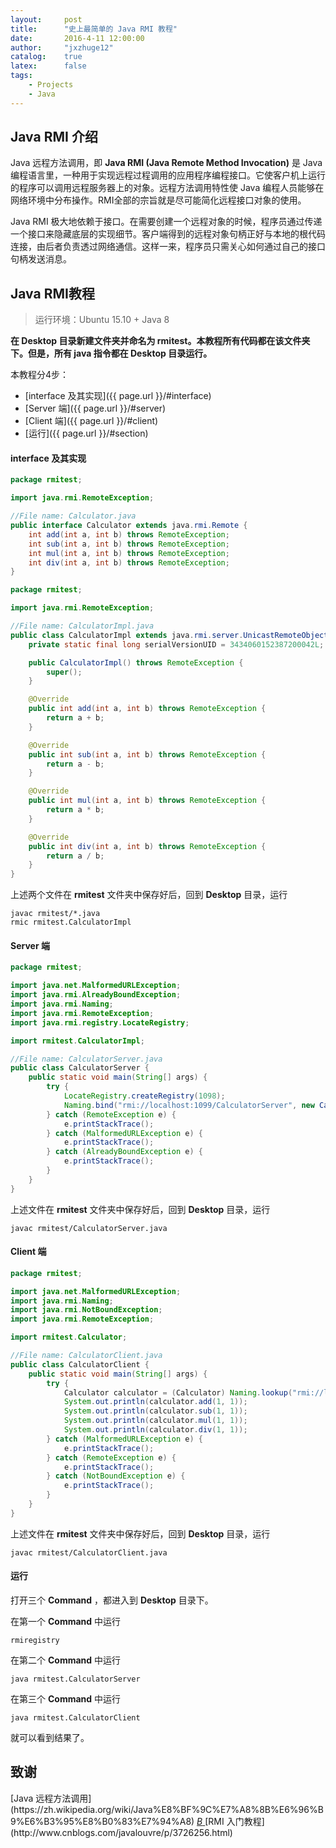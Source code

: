 ```yaml
---
layout:     post
title:      "史上最简单的 Java RMI 教程"
date:       2016-4-11 12:00:00
author:     "jxzhuge12"
catalog:    true
latex:      false
tags:
    - Projects
    - Java
---
```


## Java RMI 介绍

Java 远程方法调用，即 **Java RMI (Java Remote Method Invocation)** 是 Java 编程语言里，一种用于实现远程过程调用的应用程序编程接口。它使客户机上运行的程序可以调用远程服务器上的对象。远程方法调用特性使 Java 编程人员能够在网络环境中分布操作。RMI全部的宗旨就是尽可能简化远程接口对象的使用。

Java RMI 极大地依赖于接口。在需要创建一个远程对象的时候，程序员通过传递一个接口来隐藏底层的实现细节。客户端得到的远程对象句柄正好与本地的根代码连接，由后者负责透过网络通信。这样一来，程序员只需关心如何通过自己的接口句柄发送消息。

## Java RMI教程

> 运行环境：Ubuntu 15.10 + Java 8

**在 Desktop 目录新建文件夹并命名为 rmitest。本教程所有代码都在该文件夹下。但是，所有 java 指令都在 Desktop 目录运行。**

本教程分4步：

* [interface 及其实现]({{ page.url }}/#interface)
* [Server 端]({{ page.url }}/#server)
* [Client 端]({{ page.url }}/#client)
* [运行]({{ page.url }}/#section)

#### interface 及其实现

~~~ java
package rmitest;

import java.rmi.RemoteException;

//File name: Calculator.java
public interface Calculator extends java.rmi.Remote {
    int add(int a, int b) throws RemoteException;
    int sub(int a, int b) throws RemoteException;
    int mul(int a, int b) throws RemoteException;
    int div(int a, int b) throws RemoteException;
}
~~~

~~~ java
package rmitest;

import java.rmi.RemoteException;

//File name: CalculatorImpl.java
public class CalculatorImpl extends java.rmi.server.UnicastRemoteObject implements Calculator {
    private static final long serialVersionUID = 3434060152387200042L;

    public CalculatorImpl() throws RemoteException {
        super();
    }

    @Override
    public int add(int a, int b) throws RemoteException {
        return a + b;
    }

    @Override
    public int sub(int a, int b) throws RemoteException {
        return a - b;
    }

    @Override
    public int mul(int a, int b) throws RemoteException {
        return a * b;
    }

    @Override
    public int div(int a, int b) throws RemoteException {
        return a / b;
    }
}
~~~

上述两个文件在 **rmitest** 文件夹中保存好后，回到 **Desktop** 目录，运行

~~~
javac rmitest/*.java
rmic rmitest.CalculatorImpl
~~~

#### Server 端

~~~ java
package rmitest;

import java.net.MalformedURLException;
import java.rmi.AlreadyBoundException;
import java.rmi.Naming;
import java.rmi.RemoteException;
import java.rmi.registry.LocateRegistry;

import rmitest.CalculatorImpl;

//File name: CalculatorServer.java
public class CalculatorServer {
    public static void main(String[] args) {
        try {
            LocateRegistry.createRegistry(1098);
            Naming.bind("rmi://localhost:1099/CalculatorServer", new CalculatorImpl());
        } catch (RemoteException e) {
            e.printStackTrace();
        } catch (MalformedURLException e) {
            e.printStackTrace();
        } catch (AlreadyBoundException e) {
            e.printStackTrace();
        }
    }
}
~~~

上述文件在 **rmitest** 文件夹中保存好后，回到 **Desktop** 目录，运行

~~~
javac rmitest/CalculatorServer.java
~~~

#### Client 端

~~~ java
package rmitest;

import java.net.MalformedURLException;
import java.rmi.Naming;
import java.rmi.NotBoundException;
import java.rmi.RemoteException;

import rmitest.Calculator;

//File name: CalculatorClient.java
public class CalculatorClient {
    public static void main(String[] args) {
        try {
            Calculator calculator = (Calculator) Naming.lookup("rmi://localhost:1099/CalculatorServer");
            System.out.println(calculator.add(1, 1));
            System.out.println(calculator.sub(1, 1));
            System.out.println(calculator.mul(1, 1));
            System.out.println(calculator.div(1, 1));
        } catch (MalformedURLException e) {
            e.printStackTrace();
        } catch (RemoteException e) {
            e.printStackTrace();
        } catch (NotBoundException e) {
            e.printStackTrace();
        }
    }
}
~~~

上述文件在 **rmitest** 文件夹中保存好后，回到 **Desktop** 目录，运行

~~~
javac rmitest/CalculatorClient.java
~~~

#### 运行

打开三个 **Command** ，都进入到 **Desktop** 目录下。

在第一个 **Command** 中运行

~~~
rmiregistry
~~~

在第二个 **Command** 中运行

~~~
java rmitest.CalculatorServer
~~~

在第三个 **Command** 中运行

~~~
java rmitest.CalculatorClient
~~~

就可以看到结果了。

## 致谢

<a target="_blank" href="https://zh.wikipedia.org/wiki/Java%E8%BF%9C%E7%A8%8B%E6%96%B9%E6%B3%95%E8%B0%83%E7%94%A8">
    <span class="fa-stack fa-lg">
        <i class="fa fa-circle fa-stack-2x"></i>
        <i class="fa fa-wikipedia-w fa-stack-1x fa-inverse"></i>
    </span>
</a>[Java 远程方法调用](https://zh.wikipedia.org/wiki/Java%E8%BF%9C%E7%A8%8B%E6%96%B9%E6%B3%95%E8%B0%83%E7%94%A8)

<a target="_blank" href="http://www.cnblogs.com/javalouvre/p/3726256.html">
    <span class="fa-stack fa-lg">
        <i class="fa fa-circle fa-stack-2x"></i>
        <i class="fa fa-stack-1x fa-inverse">B</i>
    </span>
</a>[RMI 入门教程](http://www.cnblogs.com/javalouvre/p/3726256.html)